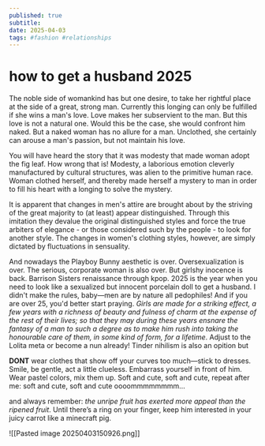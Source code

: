 ```yaml
---
published: true
subtitle: 
date: 2025-04-03
tags: #fashion #relationships
---
```


# how to get a husband 2025

The noble side of womankind has but one desire, to take her rightful place at the side of a great, strong man. Currently this longing can only be fulfilled if she wins a man's love. Love makes her subservient to the man. But this love is not a natural one. Would this be the case, she would confront him naked. But a naked woman has no allure for a man. Unclothed, she certainly can arouse a man's passion, but not maintain his love. 

You will have heard the story that it was modesty that made woman adopt the fig leaf. How wrong that is! Modesty, a laborious emotion cleverly manufactured by cultural structures, was alien to the primitive human race. Woman clothed herself, and thereby made herself a mystery to man in order to fill his heart with a longing to solve the mystery.

It is apparent that changes in men's attire are brought about by the striving of the great majority to (at least) appear distinguished. Through this imitation they devalue the original distinguished styles and force the true arbiters of elegance - or those considered such by the people - to look for another style. The changes in women's clothing styles, however, are simply dictated by fluctuations in sensuality.

And nowadays the Playboy Bunny aesthetic is over. Oversexualization is over. The serious, corporate woman is also over. But girlshy inocence is back. Barrison Sisters renaissance through kpop. 2025 is the year when you need to look like a sexualized but innocent porcelain doll to get a husband. I didn't make the rules, baby—men are by nature all pedophiles! And if you are over 25, you'd better start praying. *Girls are made for a striking effect, a few years with a richness of beauty and fulness of charm at the expense of the rest of their lives; so that they may during these years ensnare the fantasy of a man to such a degree as to make him rush into taking the honourable care of them, in some kind of form, for a lifetime*. Adjust to the Lolita meta or become a nun already! Tinder nihilism is also an opition but

**DONT** wear clothes that show off your curves too much—stick to dresses. Smile, be gentle, act a little clueless. Embarrass yourself in front of him. Wear pastel colors, mix them up. Soft and cute, soft and cute, repeat after me: soft and cute, soft and cute oooommmmmmmm…

and always remember: *the unripe fruit has exerted more appeal than the ripened fruit*. Until there’s a ring on your finger, keep him interested in your juicy carrot like a minecraft pig.

![[Pasted image 20250403150926.png]]

